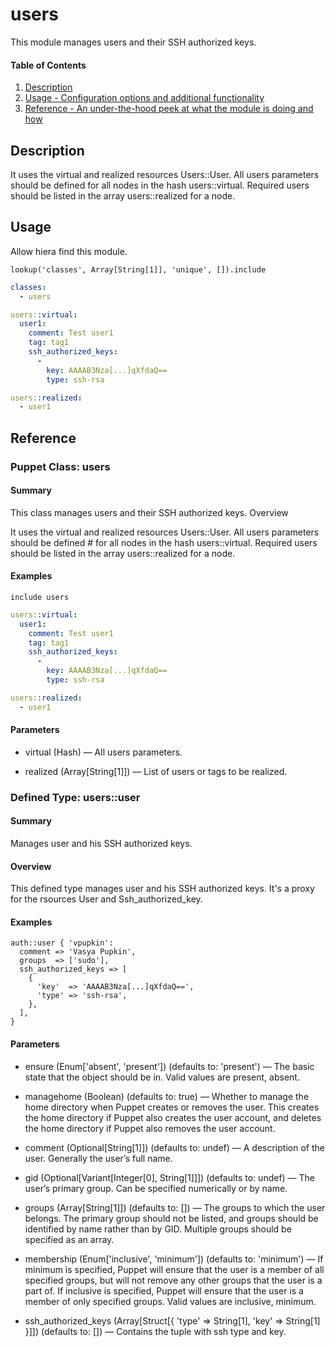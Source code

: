 
# users

This module manages users and their SSH authorized keys.

#### Table of Contents

1. [Description](#description)
2. [Usage - Configuration options and additional functionality](#usage)
3. [Reference - An under-the-hood peek at what the module is doing and how](#reference)


## Description

It uses the virtual and
realized resources Users::User. All users parameters should be defined for all
nodes in the hash users::virtual. Required users should be listed in the array users::realized for a node.

## Usage

Allow hiera find this module.

```puppet
lookup('classes', Array[String[1]], 'unique', []).include
```

```yaml
classes:
  - users

users::virtual:
  user1:
    comment: Test user1
    tag: tag1
    ssh_authorized_keys:
      -
        key: AAAAB3Nza[...]qXfdaQ==
        type: ssh-rsa

users::realized:
  - user1
```

## Reference

### Puppet Class: users

#### Summary

This class manages users and their SSH authorized keys.
Overview

It uses the virtual and realized resources Users::User. All users parameters should be defined # for all nodes in the hash users::virtual. Required users should be listed in the array users::realized for a node.

#### Examples

```puppet
include users
```

```yaml
users::virtual:
  user1:
    comment: Test user1
    tag: tag1
    ssh_authorized_keys:
      -
        key: AAAAB3Nza[...]qXfdaQ==
        type: ssh-rsa

users::realized:
  - user1
```

#### Parameters

* virtual (Hash) — All users parameters.

* realized (Array[String[1]]) — List of users or tags to be realized.

### Defined Type: users::user

#### Summary

Manages user and his SSH authorized keys.

#### Overview

This defined type manages user and his SSH authorized keys. It's a proxy for the rsources User and Ssh_authorized_key.

#### Examples

```puppet
auth::user { 'vpupkin':
  comment => 'Vasya Pupkin',
  groups  => ['sudo'],
  ssh_authorized_keys => [
    {
      'key'  => 'AAAAB3Nza[...]qXfdaQ==',
      'type' => 'ssh-rsa',
    },
  ],
}
```

#### Parameters

* ensure (Enum['absent', 'present']) (defaults to: 'present') — The basic state
  that the object should be in. Valid values are present, absent.
* managehome (Boolean) (defaults to: true) — Whether to manage the home
  directory when Puppet creates or removes the user. This creates the home
  directory if Puppet also creates the user account, and deletes the home
  directory if Puppet also removes the user account.

* comment (Optional[String[1]]) (defaults to: undef) — A description of the
  user. Generally the user’s full name.

* gid (Optional[Variant[Integer[0], String[1]]]) (defaults to: undef) —
  The user’s primary group. Can be specified numerically or by name.

* groups (Array[String[1]]) (defaults to: []) — The groups to which the user
  belongs. The primary group should not be listed, and groups should be
  identified by name rather than by GID. Multiple groups should be specified as an array.

* membership (Enum['inclusive', 'minimum']) (defaults to: 'minimum') — If
  minimum is specified, Puppet will ensure that the user is a member of all
  specified groups, but will not remove any other groups that the user is
  a part of. If inclusive is specified, Puppet will ensure that the user is
  a member of only specified groups. Valid values are inclusive, minimum.

* ssh_authorized_keys
  (Array[Struct[{ 'type' => String[1], 'key' => String[1] }]])
  (defaults to: []) — Contains the tuple with ssh type and key.
